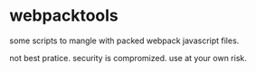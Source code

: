 # webpacktools

some scripts to mangle with packed webpack javascript files.

not best pratice. security is compromized. use at your own risk.